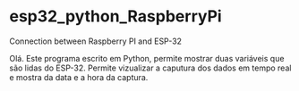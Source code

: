 # esp32_python_RaspberryPi
Connection between Raspberry PI and ESP-32 

Olá.
Este programa escrito em Python, permite mostrar duas variáveis que são lidas do ESP-32.
Permite vizualizar a caputura dos dados em tempo real e mostra da data e a hora da captura.
